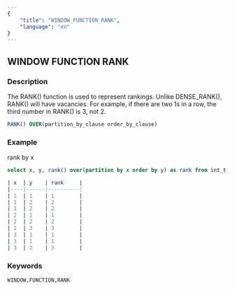 ```yaml
---
{
    "title": "WINDOW_FUNCTION_RANK",
    "language": "en"
}
---
```


<!--  Licensed to the Apache Software Foundation (ASF) under one or more contributor license agreements.  See the NOTICE file distributed with this work for additional information regarding copyright ownership.  The ASF licenses this file to you under the Apache License, Version 2.0 (the "License"); you may not use this file except in compliance with the License.  You may obtain a copy of the License at

  http://www.apache.org/licenses/LICENSE-2.0

Unless required by applicable law or agreed to in writing, software distributed under the License is distributed on an "AS IS" BASIS, WITHOUT WARRANTIES OR CONDITIONS OF ANY KIND, either express or implied.  See the License for the specific language governing permissions and limitations under the License. -->

## WINDOW FUNCTION RANK
### Description

The RANK() function is used to represent rankings. Unlike DENSE_RANK(), RANK() will have vacancies. For example, if there are two 1s in a row, the third number in RANK() is 3, not 2.

```sql
RANK() OVER(partition_by_clause order_by_clause)
```

### Example

rank by x

```sql
select x, y, rank() over(partition by x order by y) as rank from int_t;

| x  | y    | rank     |
|----|------|----------|
| 1  | 1    | 1        |
| 1  | 2    | 2        |
| 1  | 2    | 2        |
| 2  | 1    | 1        |
| 2  | 2    | 2        |
| 2  | 3    | 3        |
| 3  | 1    | 1        |
| 3  | 1    | 1        |
| 3  | 2    | 3        |
```

### Keywords

    WINDOW,FUNCTION,RANK
